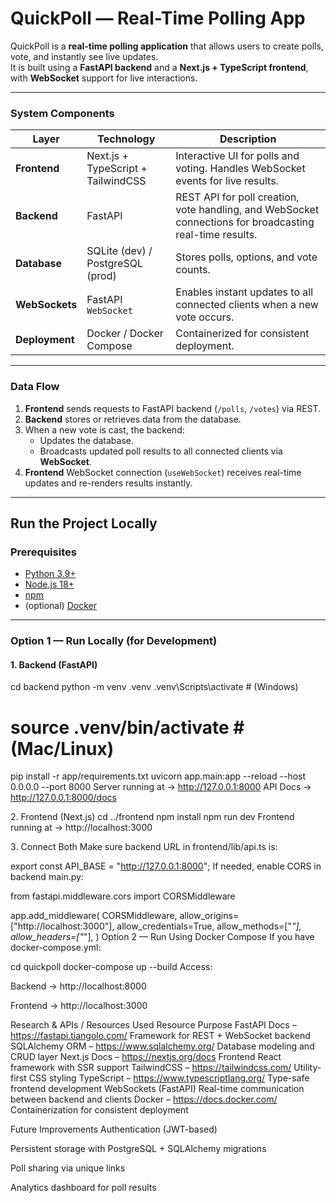 #  QuickPoll — Real-Time Polling App

QuickPoll is a **real-time polling application** that allows users to create polls, vote, and instantly see live updates.  
It is built using a **FastAPI backend** and a **Next.js + TypeScript frontend**, with **WebSocket** support for live interactions.

---

###  System Components

| Layer | Technology | Description |
|-------|-------------|--------------|
| **Frontend** | Next.js + TypeScript + TailwindCSS | Interactive UI for polls and voting. Handles WebSocket events for live results. |
| **Backend** | FastAPI | REST API for poll creation, vote handling, and WebSocket connections for broadcasting real-time results. |
| **Database** | SQLite (dev) / PostgreSQL (prod) | Stores polls, options, and vote counts. |
| **WebSockets** | FastAPI `WebSocket` | Enables instant updates to all connected clients when a new vote occurs. |
| **Deployment** | Docker / Docker Compose | Containerized for consistent deployment. |

---

###  Data Flow
1. **Frontend** sends requests to FastAPI backend (`/polls`, `/votes`) via REST.
2. **Backend** stores or retrieves data from the database.
3. When a new vote is cast, the backend:
   - Updates the database.
   - Broadcasts updated poll results to all connected clients via **WebSocket**.
4. **Frontend** WebSocket connection (`useWebSocket`) receives real-time updates and re-renders results instantly.

---

##  Run the Project Locally

###  Prerequisites
- [Python 3.9+](https://www.python.org/)
- [Node.js 18+](https://nodejs.org/)
- [npm](https://www.npmjs.com/)
- (optional) [Docker](https://www.docker.com/)

---

###  Option 1 — Run Locally (for Development)

#### 1️. Backend (FastAPI)
cd backend
python -m venv .venv
.venv\Scripts\activate       # (Windows)
# source .venv/bin/activate  # (Mac/Linux)

pip install -r app/requirements.txt
uvicorn app.main:app --reload --host 0.0.0.0 --port 8000
 Server running at → http://127.0.0.1:8000
API Docs → http://127.0.0.1:8000/docs

2️. Frontend (Next.js)
cd ../frontend
npm install
npm run dev
 Frontend running at → http://localhost:3000

3️. Connect Both
Make sure backend URL in frontend/lib/api.ts is:


export const API_BASE = "http://127.0.0.1:8000";
If needed, enable CORS in backend main.py:


from fastapi.middleware.cors import CORSMiddleware

app.add_middleware(
    CORSMiddleware,
    allow_origins=["http://localhost:3000"],
    allow_credentials=True,
    allow_methods=["*"],
    allow_headers=["*"],
)
Option 2 — Run Using Docker Compose
If you have docker-compose.yml:


cd quickpoll
docker-compose up --build
Access:

Backend → http://localhost:8000

Frontend → http://localhost:3000

 Research & APIs / Resources Used
Resource	Purpose
FastAPI Docs – https://fastapi.tiangolo.com/	Framework for REST + WebSocket backend
SQLAlchemy ORM – https://www.sqlalchemy.org/	Database modeling and CRUD layer
Next.js Docs – https://nextjs.org/docs	Frontend React framework with SSR support
TailwindCSS – https://tailwindcss.com/	Utility-first CSS styling
TypeScript – https://www.typescriptlang.org/	Type-safe frontend development
WebSockets (FastAPI)	Real-time communication between backend and clients
Docker – https://docs.docker.com/	Containerization for consistent deployment

Future Improvements
Authentication (JWT-based)

Persistent storage with PostgreSQL + SQLAlchemy migrations

Poll sharing via unique links

Analytics dashboard for poll results

